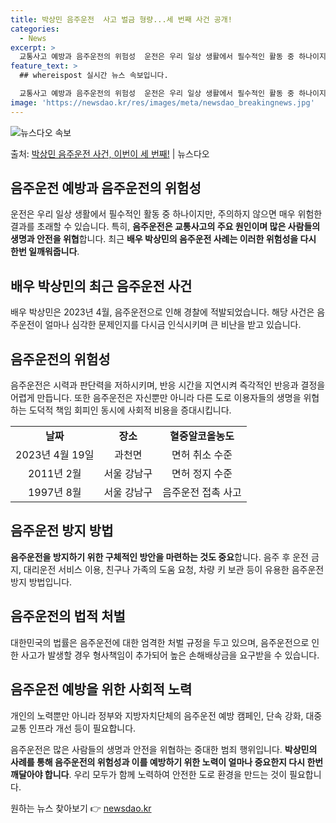 ```yaml
---
title: 박상민 음주운전  사고 벌금 형량...세 번째 사건 공개!
categories:
  - News
excerpt: >
  교통사고 예방과 음주운전의 위험성  운전은 우리 일상 생활에서 필수적인 활동 중 하나이지만, 주의하지 않으면…
feature_text: >
  ## whereispost 실시간 뉴스 속보입니다.

  교통사고 예방과 음주운전의 위험성  운전은 우리 일상 생활에서 필수적인 활동 중 하나이지만, 주의하지 않으면…
image: 'https://newsdao.kr/res/images/meta/newsdao_breakingnews.jpg'
---
```


![뉴스다오 속보](https://newsdao.kr/res/images/meta/newsdao_breakingnews.jpg)

<p>출처: <a href="https://newsdao.kr/4071" rel="dofollow">박상민 음주운전 사건, 이번이 세 번째!</a> | 뉴스다오</p>

<h2 data-ke-size="size26">음주운전 예방과 음주운전의 위험성</h2>
<p data-ke-size="size16">운전은 우리 일상 생활에서 필수적인 활동 중 하나이지만, 주의하지 않으면 매우 위험한 결과를 초래할 수 있습니다. 특히, <b>음주운전은 교통사고의 주요 원인이며 많은 사람들의 생명과 안전을 위협</b>합니다. 최근 <b>배우 박상민의 음주운전 사례는 이러한 위험성을 다시 한번 일깨워줍니다</b>.</p>

<h2 data-ke-size="size24">배우 박상민의 최근 음주운전 사건</h2>
<p data-ke-size="size16">배우 박상민은 2023년 4월, 음주운전으로 인해 경찰에 적발되었습니다. 해당 사건은 음주운전이 얼마나 심각한 문제인지를 다시금 인식시키며 큰 비난을 받고 있습니다.</p>

<h2 data-ke-size="size24">음주운전의 위험성</h2>
<p data-ke-size="size16">음주운전은 시력과 판단력을 저하시키며, 반응 시간을 지연시켜 즉각적인 반응과 결정을 어렵게 만듭니다. 또한 음주운전은 자신뿐만 아니라 다른 도로 이용자들의 생명을 위협하는 도덕적 책임 회피인 동시에 사회적 비용을 증대시킵니다.</p>

<table>
  <tr>
    <td style="text-align: center; height: 17px;"><b>날짜</b></td>
    <td style="text-align: center; height: 17px;"><b>장소</b></td>
    <td style="text-align: center; height: 17px;"><b>혈중알코올농도</b></td>
  </tr>
  <tr>
    <td style="text-align: center; height: 17px;">2023년 4월 19일</td>
    <td style="text-align: center; height: 17px;">과천면</td>
    <td style="text-align: center; height: 17px;">면허 취소 수준</td>
  </tr>
  <tr>
    <td style="text-align: center; height: 17px;">2011년 2월</td>
    <td style="text-align: center; height: 17px;">서울 강남구</td>
    <td style="text-align: center; height: 17px;">면허 정지 수준</td>
  </tr>
  <tr>
    <td style="text-align: center; height: 17px;">1997년 8월</td>
    <td style="text-align: center; height: 17px;">서울 강남구</td>
    <td style="text-align: center; height: 17px;">음주운전 접촉 사고</td>
  </tr>
</table>

<h2 data-ke-size="size24">음주운전 방지 방법</h2>
<p data-ke-size="size16"><b>음주운전을 방지하기 위한 구체적인 방안을 마련하는 것도 중요</b>합니다. 음주 후 운전 금지, 대리운전 서비스 이용, 친구나 가족의 도움 요청, 차량 키 보관 등이 유용한 음주운전 방지 방법입니다.</p>

<h2 data-ke-size="size24">음주운전의 법적 처벌</h2>
<p data-ke-size="size16">대한민국의 법률은 음주운전에 대한 엄격한 처벌 규정을 두고 있으며, 음주운전으로 인한 사고가 발생할 경우 형사책임이 추가되어 높은 손해배상금을 요구받을 수 있습니다.</p>

<h2 data-ke-size="size24">음주운전 예방을 위한 사회적 노력</h2>
<p data-ke-size="size16">개인의 노력뿐만 아니라 정부와 지방자치단체의 음주운전 예방 캠페인, 단속 강화, 대중교통 인프라 개선 등이 필요합니다.</p>

<p data-ke-size="size16">음주운전은 많은 사람들의 생명과 안전을 위협하는 중대한 범죄 행위입니다. <b>박상민의 사례를 통해 음주운전의 위험성과 이를 예방하기 위한 노력이 얼마나 중요한지 다시 한번 깨달아야 합니다</b>. 우리 모두가 함께 노력하여 안전한 도로 환경을 만드는 것이 필요합니다.</p> 

원하는 뉴스 찾아보기 👉 <a href="https://newsdao.kr" rel="dofollow">newsdao.kr</a>


